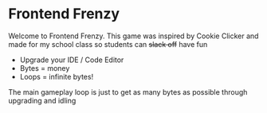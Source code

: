 # Frontend Frenzy

Welcome to Frontend Frenzy. This game was inspired by Cookie Clicker and made for my school class so students can ~~slack off~~ have fun
<ul>
    <li>Upgrade your IDE / Code Editor</li>
    <li>Bytes = money</li>
    <li>Loops = infinite bytes!</li>
</ul>

The main gameplay loop is just to get as many bytes as possible through upgrading and idling
